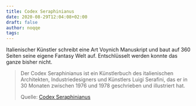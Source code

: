 ```yaml
---
title: Codex Seraphinianus
date: 2020-08-29T12:04:08+02:00
draft: false
author: noqqe
tags:
---
```


Italienischer Künstler schreibt eine Art Voynich Manuskript und baut auf 360
Seiten seine eigene Fantasy Welt auf. Entschlüsselt werden konnte das ganze
bisher nicht.

> Der Codex Seraphinianus ist ein Künstlerbuch des italienischen Architekten,
> Industriedesigners und Künstlers Luigi Serafini, das er in 30 Monaten zwischen
> 1976 und 1978 geschrieben und illustriert hat.
>
> Quelle: [Codex Seraphinianus](https://de.wikipedia.org/wiki/Codex_Seraphinianus)
